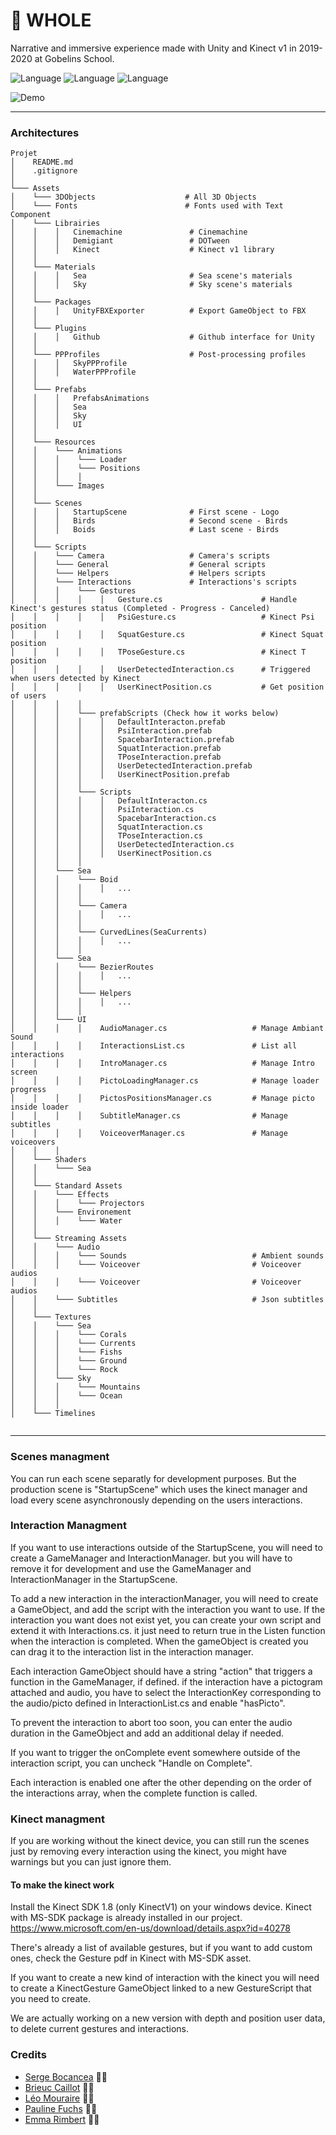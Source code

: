 # 🐳 WHOLE

Narrative and immersive experience made with Unity and Kinect v1 in 2019-2020 at Gobelins School.

![Language](https://img.shields.io/badge/Language-C%23-brightgreen.svg)
![Language](https://img.shields.io/badge/Program-Unity-blue.svg)
![Language](https://img.shields.io/badge/Detection-Kinect-black.svg)

![Demo](Assets/Resources/Images/logo.gif)

---

### Architectures

```
Projet
│    README.md
│    .gitignore
│
└─── Assets
│    └─── 3DObjects                    # All 3D Objects
│    └─── Fonts                        # Fonts used with Text Component
│    └─── Librairies
│    │    │   Cinemachine               # Cinemachine
│    │    │   Demigiant                 # DOTween
│    │    │   Kinect                    # Kinect v1 library
│    │
│    └─── Materials
│    │    │   Sea                       # Sea scene's materials
│    │    │   Sky                       # Sky scene's materials
│    │
│    └─── Packages
│    │    │   UnityFBXExporter          # Export GameObject to FBX
│    │
│    └─── Plugins
│    │    │   Github                    # Github interface for Unity
│    │
│    └─── PPProfiles                    # Post-processing profiles
│    │    │   SkyPPProfile
│    │    │   WaterPPProfile
│    │
│    └─── Prefabs
│    │    │   PrefabsAnimations
│    │    │   Sea
│    │    │   Sky
│    │    │   UI
│    │
│    └─── Resources
│    │    └─── Animations
│    │    │    └─── Loader
│    │    │    └─── Positions
│    │    │    │
│    │    └─── Images
│    │
│    └─── Scenes
│    │    │   StartupScene              # First scene - Logo
│    │    │   Birds                     # Second scene - Birds
│    │    │   Boids                     # Last scene - Birds
│    │
│    └─── Scripts
│    │    └─── Camera                   # Camera's scripts
│    │    └─── General                  # General scripts
│    │    └─── Helpers                  # Helpers scripts
│    │    └─── Interactions             # Interactions's scripts
│    │    │    └─── Gestures
│    │    │    │    │   Gesture.cs                      # Handle Kinect's gestures status (Completed - Progress - Canceled)
│    │    │    │    │   PsiGesture.cs                   # Kinect Psi position
│    │    │    │    │   SquatGesture.cs                 # Kinect Squat position
│    │    │    │    │   TPoseGesture.cs                 # Kinect T position
│    │    │    │    │   UserDetectedInteraction.cs      # Triggered when users detected by Kinect
│    │    │    │    │   UserKinectPosition.cs           # Get position of users
│    │    │    │
│    │    │    └─── prefabScripts (Check how it works below)
│    │    │    │    │   DefaultInteracton.prefab
│    │    │    │    │   PsiInteraction.prefab
│    │    │    │    │   SpacebarInteraction.prefab
│    │    │    │    │   SquatInteraction.prefab
│    │    │    │    │   TPoseInteraction.prefab
│    │    │    │    │   UserDetectedInteraction.prefab
│    │    │    │    │   UserKinectPosition.prefab
│    │    │    │
│    │    │    └─── Scripts
│    │    │    │    │   DefaultInteracton.cs
│    │    │    │    │   PsiInteraction.cs
│    │    │    │    │   SpacebarInteraction.cs
│    │    │    │    │   SquatInteraction.cs
│    │    │    │    │   TPoseInteraction.cs
│    │    │    │    │   UserDetectedInteraction.cs
│    │    │    │    │   UserKinectPosition.cs
│    │    │    │
│    │    └─── Sea
│    │    │    └─── Boid
│    │    │    │    │   ...
│    │    │    │
│    │    │    └─── Camera
│    │    │    │    │   ...
│    │    │    │
│    │    │    └─── CurvedLines(SeaCurrents)
│    │    │    │    │   ...
│    │    │    │
│    │    └─── Sea
│    │    │    └─── BezierRoutes
│    │    │    │    │   ...
│    │    │    │
│    │    │    └─── Helpers
│    │    │    │    │   ...
│    │    │    │
│    │    └─── UI
│    │    │    │    AudioManager.cs                   # Manage Ambiant Sound
│    │    │    │    InteractionsList.cs               # List all interactions
│    │    │    │    IntroManager.cs                   # Manage Intro screen
│    │    │    │    PictoLoadingManager.cs            # Manage loader progress
│    │    │    │    PictosPositionsManager.cs         # Manage picto inside loader
│    │    │    │    SubtitleManager.cs                # Manage subtitles
│    │    │    │    VoiceoverManager.cs               # Manage voiceovers
│    │    │
│    └─── Shaders
│    │    └─── Sea
│    │
│    └─── Standard Assets
│    │    └─── Effects
│    │    │    └─── Projectors
│    │    └─── Environement
│    │    │    └─── Water
│    │
│    └─── Streaming Assets
│    │    └─── Audio
│    │    │    └─── Sounds                            # Ambient sounds
│    │    │    └─── Voiceover                         # Voiceover audios
│    │    │    └─── Voiceover                         # Voiceover audios
│    │    └─── Subtitles                              # Json subtitles
│    │
│    └─── Textures
│    │    └─── Sea
│    │    │    └─── Corals
│    │    │    └─── Currents
│    │    │    └─── Fishs
│    │    │    └─── Ground
│    │    │    └─── Rock
│    │    └─── Sky
│    │    │    └─── Mountains
│    │    │    └─── Ocean
│    │    │
│    └─── Timelines


```

---

### Scenes managment

You can run each scene separatly for development purposes. But the production scene is "StartupScene" which uses the kinect manager and load every scene asynchronously depending on the users interactions.

### Interaction Managment

If you want to use interactions outside of the StartupScene, you will need to create a GameManager and InteractionManager. but you will have to remove it for development and use the GameManager and InteractionManager in the StartupScene. 

To add a new interaction in the interactionManager, you will need to create a GameObject, and add the script with the interaction you want to use. If the interaction you want does not exist yet, you can create your own script and extend it with Interactions.cs. it just need to return true in the Listen function when the interaction is completed. When the gameObject is created you can drag it to the interaction list in the interaction manager. 

Each interaction GameObject should have a string "action" that triggers a function in the GameManager, if defined. if the interaction have a pictogram attached and audio, you have to select the InteractionKey corresponding to the audio/picto defined in InteractionList.cs and enable "hasPicto".

To prevent the interaction to abort too soon, you can enter the audio duration in the GameObject and add an additional delay if needed. 

If you want to trigger the onComplete event somewhere outside of the interaction script, you can uncheck "Handle on Complete". 

Each interaction is enabled one after the other depending on the order of the interactions array, when the complete function is called.

### Kinect managment

If you are working without the kinect device, you can still run the scenes just by removing every interaction using the kinect, you might have warnings but you can just ignore them.

#### To make the kinect work

Install the Kinect SDK 1.8 (only KinectV1) on your windows device. Kinect with MS-SDK package is already installed in our project.
https://www.microsoft.com/en-us/download/details.aspx?id=40278

There's already a list of available gestures, but if you want to add custom ones, check the Gesture pdf in Kinect with MS-SDK asset.

If you want to create a new kind of interaction with the kinect you will need to create a KinectGesture GameObject linked to a new GestureScript that you need to create.

We are actually working on a new version with depth and position user data, to delete current gestures and interactions.

### Credits

- [Serge Bocancea](https://fr.linkedin.com/in/serge-bocancea-70868a152) 👨‍💻
- [Brieuc Caillot](https://www.linkedin.com/in/brieuccaillot/) 👨‍💻
- [Léo Mouraire](https://leomouraire.com) 👨‍💻
- [Pauline Fuchs](https://fr.linkedin.com/in/pauline-fuchs) 👩‍💻
- [Emma Rimbert](https://fr.linkedin.com/in/emma-rimbert-09470319b) 👩‍💻
